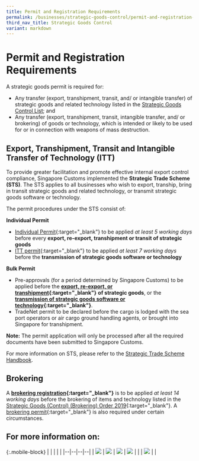 ```yaml
---
title: Permit and Registration Requirements
permalink: /businesses/strategic-goods-control/permit-and-registration-requirements/
third_nav_title: Strategic Goods Control
variant: markdown
---
```

# Permit and Registration Requirements

A strategic goods permit is required for:

-  Any transfer (export, transhipment, transit, and/ or intangible transfer) of strategic goods and related technology listed in the [Strategic Goods Control List](/businesses/strategic-goods-control/strategic-goods-control-list); and
-   Any transfer (export, transhipment, transit, intangible transfer, and/ or brokering) of goods or technology, which is intended or likely to be used for or in connection with weapons of mass destruction.

## Export, Transhipment, Transit and Intangible Transfer of Technology (ITT)

To provide greater facilitation and promote effective internal export control compliance, Singapore Customs implemented the  **Strategic Trade Scheme (STS)**. The STS applies to all businesses who wish to export, tranship, bring in transit strategic goods and related technology, or transmit strategic goods software or technology.

The permit procedures under the STS consist of:

**Individual Permit**

-   [Individual Permit](/individual-permit-export-transhipment-and-transit){:target="_blank"}  to be applied  _at least 5 working days_  before every  **export, re-export, transhipment or transit of strategic goods**
-   [ITT permit](/businesses/strategic-goods-control/permit-and-registration-requirements/intangible-transfer-of-technology-itt){:target="_blank"}  to be applied  _at least 7 working days_  before the  **transmission of strategic goods software or technology**

**Bulk Permit**

-   Pre-approvals (for a period determined by Singapore Customs) to be applied before the  **[export, re-export, or transhipment](/businesses/strategic-goods-control/permit-and-registration-requirements/bulk-permit-export-transhipment-and-intangible-transfer-of-technology){:target="_blank"}** **of strategic goods**, or the  **[transmission of strategic goods software or technology](/businesses/strategic-goods-control/permit-and-registration-requirements/intangible-transfer-of-technology-itt){:target="_blank"}**.
-   TradeNet permit to be declared before the cargo is lodged with the sea port operators or air cargo ground handling agents, or brought into Singapore for transhipment.

**Note:** The permit application will only be processed after all the required documents have been submitted to Singapore Customs.

For more information on STS, please refer to the [Strategic Trade Scheme Handbook](/files/businesses/seb/STS_Handbook___updated_1_Oct_2024.pdf).

## Brokering

A  **[brokering registration](/businesses/strategic-goods-control/permit-and-registration-requirements/brokering){:target="_blank"}** is to be applied _at least 14 working days_  before the brokering of items and technology listed in the  [Strategic Goods (Control) (Brokering) Order 2019](https://assets.egazette.gov.sg/2025/Legislative%20Supplements/Subsidiary%20Legislation%20Supplement/662.pdf){:target="_blank"}. A  [brokering permit](/businesses/strategic-goods-control/permit-and-registration-requirements/brokering){:target="_blank"}  is also required under certain circumstances.


## For more information on:

{:.mobile-block}
|  |  |  |  |
|--|--|--|--|
| [![](/images/sgc/prr1.jpg)](/individual-permit-export-transhipment-and-transit) | [![](/images/sgc/prr2.jpg)](/businesses/strategic-goods-control/permit-and-registration-requirements/bulk-permit-export-transhipment-and-intangible-transfer-of-technology) | [![](/images/sgc/prr3.jpg)](/businesses/strategic-goods-control/permit-and-registration-requirements/intangible-transfer-of-technology-itt) |  [![](/images/sgc/prr4.jpg)](/businesses/strategic-goods-control/permit-and-registration-requirements/brokering) |  |
| [![](/images/sgc/prr5.jpg)](/businesses/strategic-goods-control/permit-and-registration-requirements/preliminary-advice-for-strategic-goods-transaction) |  |